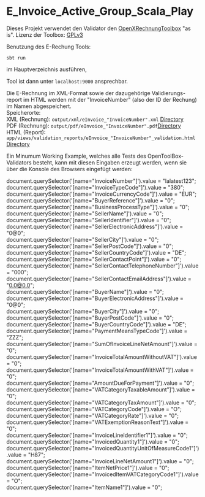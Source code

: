 # E_Invoice_Active_Group_Scala_Play

Dieses Projekt verwendet den Validator den [OpenXRechnungToolbox](https://github.com/jcthiele/OpenXRechnungToolbox) "as is". Lizenz der Toolbox: [GPLv3](Toolbox/license.txt)

Benutzung des E-Rechung Tools:

`sbt run`

im Hauptverzeichnis ausführen,

Tool ist dann unter `localhost:9000` ansprechbar.

Die E-Rechnung im XML-Format sowie der dazugehörige Validierungs-report im HTML werden mit der "InvoiceNumber" (also der ID der Rechung) im Namen abgespeichert.\
Speicherorte:\
XML (Rechnung): `output/xml/eInvoice_"InvoiceNumber".xml` [Directory](output/xml/)\
PDF (Rechnung): `output/pdf/eInvoice_"InvoiceNumber".pdf`[Directory](output/pdf/)\
HTML (Report): `app/views/validation_reports/eInvoice_"InvoiceNumber"_validation.html` [Directory](app/views/validation_reports/)

Ein Minumum Working Example, welches alle Tests des OpenToolBox-Validators besteht, kann mit diesen Eingaben erzeugt werden, wenn sie über die Konsole des Browsers eingefügt werden:

document.querySelector('[name="InvoiceNumber"]').value = "lalatest123";\
document.querySelector('[name="InvoiceTypeCode"]').value = "380";\
document.querySelector('[name="InvoiceCurrencyCode"]').value = "EUR";\
document.querySelector('[name="BuyerReference"]').value = "0";\
document.querySelector('[name="BusinessProcessType"]').value = "0";\
document.querySelector('[name="SellerName"]').value = "0";\
document.querySelector('[name="SellerIdentifier"]').value = "0";\
document.querySelector('[name="SellerElectronicAddress"]').value = "0@0";\
document.querySelector('[name="SellerCity"]').value = "0";\
document.querySelector('[name="SellerPostCode"]').value = "0";\
document.querySelector('[name="SellerCountryCode"]').value = "DE";\
document.querySelector('[name="SellerContactPoint"]').value = "0";\
document.querySelector('[name="SellerContactTelephoneNumber"]').value = "000";\
document.querySelector('[name="SellerContactEmailAddress"]').value = "0.0@0.0";\
document.querySelector('[name="BuyerName"]').value = "0";\
document.querySelector('[name="BuyerElectronicAddress"]').value = "0@0";\
document.querySelector('[name="BuyerCity"]').value = "0";\
document.querySelector('[name="BuyerPostCode"]').value = "0";\
document.querySelector('[name="BuyerCountryCode"]').value = "DE";\
document.querySelector('[name="PaymentMeansTypeCode"]').value = "ZZZ";\
document.querySelector('[name="SumOfInvoiceLineNetAmount"]').value = "0";\
document.querySelector('[name="InvoiceTotalAmountWithoutVAT"]').value = "0";\
document.querySelector('[name="InvoiceTotalAmountWithVAT"]').value = "0";\
document.querySelector('[name="AmountDueForPayment"]').value = "0";\
document.querySelector('[name="VATCategoryTaxableAmount"]').value = "0";\
document.querySelector('[name="VATCategoryTaxAmount"]').value = "0";\
document.querySelector('[name="VATCategoryCode"]').value = "O";\
document.querySelector('[name="VATCategoryRate"]').value = "0";\
document.querySelector('[name="VATExemptionReasonText"]').value = "0";\
document.querySelector('[name="InvoiceLineIdentifier1"]').value = "0";\
document.querySelector('[name="InvoicedQuantity1"]').value = "0";\
document.querySelector('[name="InvoicedQuantityUnitOfMeasureCode1"]').value = "H87";\
document.querySelector('[name="InvoiceLineNetAmount1"]').value = "0";\
document.querySelector('[name="ItemNetPrice1"]').value = "0";\
document.querySelector('[name="InvoicedItemVATCategoryCode1"]').value = "O";\
document.querySelector('[name="ItemName1"]').value = "0";
